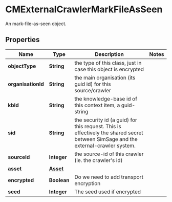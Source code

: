 

# CMExternalCrawlerMarkFileAsSeen

An mark-file-as-seen object.

## Properties

| Name | Type | Description | Notes |
|------------ | ------------- | ------------- | -------------|
|**objectType** | **String** | the type of this class, just in case this object is encrypted |  |
|**organisationId** | **String** | the main organisation (its guid id) for this source/crawler |  |
|**kbId** | **String** | the knowledge-base id of this context item, a guid-string |  |
|**sid** | **String** | the security id (a guid) for this request.  This is effectively the shared secret between SimSage and the external-crawler system. |  |
|**sourceId** | **Integer** | the source-id of this crawler (ie. the crawler&#39;s id) |  |
|**asset** | [**Asset**](Asset.md) |  |  |
|**encrypted** | **Boolean** | Do we need to add transport encryption |  |
|**seed** | **Integer** | The seed used if encrypted |  |



